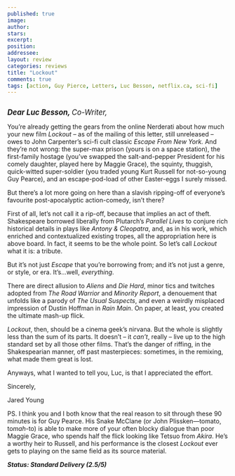 ```yaml
---
published: true
image:
author: 
stars: 
excerpt: 
position: 
addressee: 
layout: review
categories: reviews
title: "Lockout"
comments: true
tags: [action, Guy Pierce, Letters, Luc Besson, netflix.ca, sci-fi]
---
```

<div><p><span class="full-image-block ssNonEditable"><span><img src="http://static.squarespace.com/static/5005f6bcc4aa41161b33e89e/5329cf1fe4b07c068ebf74de/5329cf1fe4b07c068ebf7520/1336618517747/lockout.jpg" alt="" /></span></span></p>
<p><span style="font-size:120%;"><em><strong>Dear Luc Besson, </strong>Co-Writer,</em></span></p>
<p>You&rsquo;re already getting the gears from the online Nerderati about how much your new film <em>Lockout</em> &ndash; as of the mailing of this letter, still unreleased &ndash; owes to John Carpenter&rsquo;s sci-fi cult classic <em>Escape From New York.</em> And they&rsquo;re not wrong: the super-max prison (yours is on a space station), the first-family hostage (you&rsquo;ve swapped the salt-and-pepper President for his comely daughter, played here by Maggie Grace), the squinty, thuggish, quick-witted super-soldier (you traded young Kurt Russell for not-so-young Guy Pearce), and an escape-pod-load of other Easter-eggs I surely missed.</p>
<p>But there&rsquo;s a lot more going on here than a slavish ripping-off of everyone&rsquo;s favourite post-apocalyptic action-comedy, isn&rsquo;t there?</p>
<p>First of all, let&rsquo;s not call it a rip-off, because that implies an act of theft. Shakespeare borrowed liberally from Plutarch&rsquo;s <em>Parallel Lives</em> to conjure rich historical details in plays like <em>Antony &amp; Cleopatra</em>, and, as in his work, which enriched and contextualized existing tropes, all the appropriation here is above board. In fact, it seems to be the whole point. So let&rsquo;s call <em>Lockout</em> what it is: a tribute.</p>
<p>But it&rsquo;s not just <em>Escape</em> that you&rsquo;re borrowing from; and it&rsquo;s not just a genre, or style, or era. It&rsquo;s&hellip;well, <em>everything</em>.</p>
<p>There are direct allusion to <em>Aliens</em> and <em>Die Hard</em>, minor tics and twitches adopted from <em>The Road Warrior</em> and <em>Minority Report</em>, a denouement that unfolds like a parody of <em>The Usual Suspects</em>, and even a weirdly misplaced impression of Dustin Hoffman in <em>Rain Main</em>. On paper, at least, you created the ultimate mash-up flick.</p>
<p><em>Lockout</em>, then, should be a cinema geek&rsquo;s nirvana. But the whole is slightly less than the sum of its parts.  It doesn&rsquo;t &ndash; it <em>can&rsquo;t</em>, really &ndash; live up to the high standard set by all those other films. That&rsquo;s the danger of riffing, in the Shakespearian manner, off past masterpieces: sometimes, in the remixing, what made them great is lost.</p>
<p>Anyways, what I wanted to tell you, Luc, is that I appreciated the effort.</p>
<p>Sincerely,</p>
<p>Jared Young</p>
<p>PS.  I think you and I both know that the real reason to sit through these 90 minutes is for Guy Pearce. His Snake McClane (or John Plissken&mdash;tomato, to<em>mah</em>-to) is able to make more of your often blocky dialogue than poor Maggie Grace, who spends half the flick looking like Tetsuo from <em>Akira</em>. He&rsquo;s a worthy heir to Russell, and his performance is the closest <em>Lockout</em> ever gets to playing on the same field as its source material.</p>
<p><strong><em>Status: Standard Delivery (2.5/5)</em></strong></p></div>
